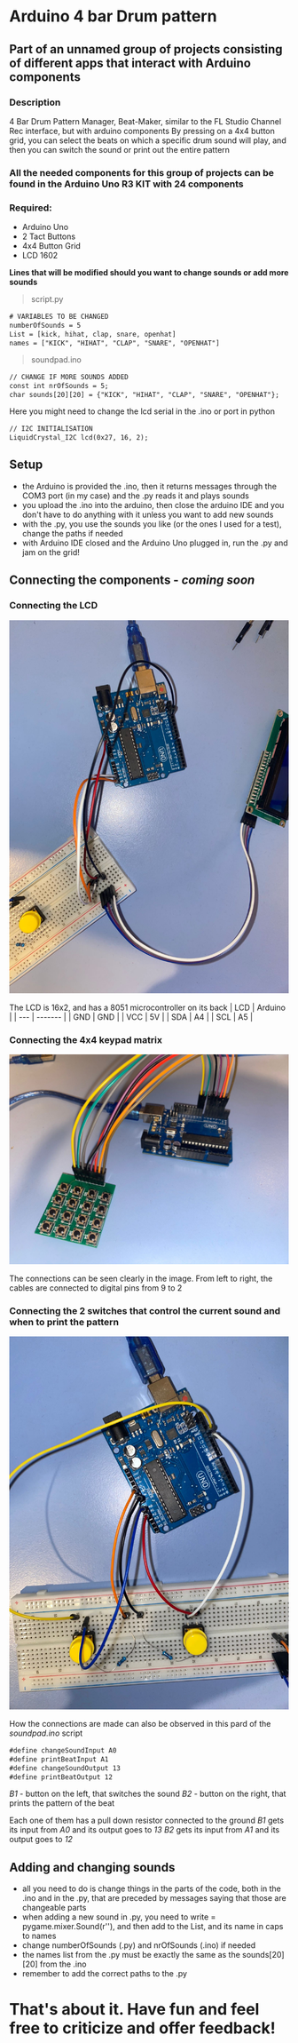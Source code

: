 # Arduino 4 bar Drum pattern

## Part of an unnamed group of projects consisting of different apps that interact with Arduino components

### Description
4 Bar Drum Pattern Manager, Beat-Maker, similar to the FL Studio Channel Rec interface, but with arduino components
By pressing on a 4x4 button grid, you can select the beats on which a specific drum sound will play,
and then you can switch the sound or print out the entire pattern

### All the needed components for this group of projects can be found in the Arduino Uno R3 KIT with 24 components
### Required:
- Arduino Uno
- 2 Tact Buttons
- 4x4 Button Grid
- LCD 1602


**Lines that will be modified should you want to change sounds or add more sounds**
> script.py
```
# VARIABLES TO BE CHANGED
numberOfSounds = 5
List = [kick, hihat, clap, snare, openhat]
names = ["KICK", "HIHAT", "CLAP", "SNARE", "OPENHAT"]
```

> soundpad.ino
```
// CHANGE IF MORE SOUNDS ADDED
const int nrOfSounds = 5;
char sounds[20][20] = {"KICK", "HIHAT", "CLAP", "SNARE", "OPENHAT"};
```

Here you might need to change the lcd serial in the .ino or port in python
```
// I2C INITIALISATION
LiquidCrystal_I2C lcd(0x27, 16, 2);
```


## Setup
- the Arduino is provided the .ino, then it returns messages through the COM3 port (in my case) and the .py reads it and plays sounds
- you upload the .ino into the arduino, then close the arduino IDE and you don't have to do anything with it unless you want to add new sounds
- with the .py, you use the sounds you like (or the ones I used for a test), change the paths if needed
- with Arduino IDE closed and the Arduino Uno plugged in, run the .py and jam on the grid!


## Connecting the components - *coming soon*

### Connecting the LCD
![lcd](pngs/lcd.jpeg)

The LCD is 16x2, and has a 8051 microcontroller on its back
| LCD | Arduino |
| --- | ------- |
| GND | GND |
| VCC | 5V |
| SDA | A4 |
| SCL | A5 |


### Connecting the 4x4 keypad matrix
![keypad](pngs/keypad.jpeg)

The connections can be seen clearly in the image.
From left to right, the cables are connected to digital pins from 9 to 2

### Connecting the 2 switches that control the current sound and when to print the pattern
![switches](pngs/switches.jpeg)

How the connections are made can also be observed in this pard of the *soundpad.ino* script
```
#define changeSoundInput A0
#define printBeatInput A1
#define changeSoundOutput 13
#define printBeatOutput 12
```

*B1* - button on the left, that switches the sound
*B2* - button on the right, that prints the pattern of the beat

Each one of them has a pull down resistor connected to the ground
*B1* gets its input from *A0* and its output goes to *13*
*B2* gets its input from *A1* and its output goes to *12*

## Adding and changing sounds
- all you need to do is change things in the parts of the code, both in the .ino and in the .py, that are preceded by messages saying that those are changeable parts
- when adding a new sound in .py, you need to write <yoursound> = pygame.mixer.Sound(r'<PATH>'), and then add <yoursound> to the List, and its name in caps to names
- change numberOfSounds (.py) and nrOfSounds (.ino) if needed
- the names list from the .py must be exactly the same as the sounds[20][20] from the .ino
- remember to add the correct paths to the .py


# That's about it. Have fun and feel free to criticize and offer feedback!
